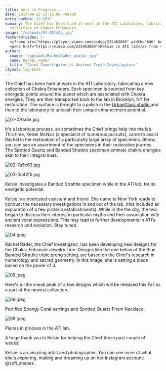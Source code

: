 ```yaml
---
title: Work in Progress...
date: 2017-09-25 23:10:00 -04:00
entry-number: 22.6532
summary: The Chief has been hard at work in the ATI Laboratory, fabricating a new
  collection of Chakra Enhancers.
image: "/uploads/01-091a3e.jpg"
featured-video: |-
  <iframe src="https://player.vimeo.com/video/235463009" width="640" height="360" frameborder="0" webkitallowfullscreen mozallowfullscreen allowfullscreen></iframe>
  <p><a href="https://vimeo.com/235463009">Kelsie in ATI lab</a> from <a href="https://vimeo.com/user43661355">R&aacute;chel R&auml;der, C.I.</a> on <a href="https://vimeo.com">Vimeo</a>.</p>
author:
  image: "/uploads/RachelRader_avatar.jpg"
  name: Rachel Rader
  title: "Chief Investigator,\L Ancient Truth Investigators"
layout: log-book
---
```


The Chief has been hard at work in the ATI Laboratory, fabricating a new collection of Chakra Enhancers. Each specimen is sourced from key energetic points around the planet which are associated with Chakra energies. They are then transported back to the lab in Brooklyn, NY for restoration. The surface is brought to a polish in the [UrbanGlass studio ](https://urbanglass.org/)and then to the laboratory to unleash their unique enhancement potential.

![01-091a3e.jpg](/uploads/01-091a3e.jpg)

It's a laborious process, so sometimes the Chief brings help into the lab. This time, Kelsie McNair (a specialist of numerous pursuits), came to assist Ráchel in the restoration of a particularly large array of specimens. Below, you can see an assortment of the specimens in their restorative journey. The Spotted Quartz and Banded Strattite specimen eminate chakra energies akin to their integral hues.

![02-7a5c63.jpg](/uploads/02-7a5c63.jpg)

![03-0c42f5.jpg](/uploads/03-0c42f5.jpg)

Kelsie investigates a Banded Strattite specimen while in the ATI lab, for its energetic potential.

Kelsie is a dedicated assistant and friend. She came to New York ready to conduct the necessary investigations in and out of the lab, (this included an exploration of a few pizzeria establishments). While in the the city, the two began to discuss their interest in particular myths and their association with ancient vocal expressions. This may lead to further developments in ATI's research and evolution. Stay tuned.

![04.jpeg](/uploads/04.jpeg)

Ráchel Räder, the Chief Investigator, has been developing new designs for the Chakra Enhancer Jewelry Line. Designs like the one below of the Blue Banded Strattite triple prong setting, are based on the Chief's research in numerology and sacred geometry. In this image, she is setting a piece based on the power of 3.

![05.jpeg](/uploads/05.jpeg)

Here's a little sneak peak of a few designs which will be released this Fall as a part of the newest collection.

![06.jpeg](/uploads/06.jpeg)

Petrified Spongy Coral earrings and Spotted Quartz Prism Necklace.

![08.jpeg](/uploads/08.jpeg)

Pieces in process in the ATI lab.

A huge thank you to Kelsie for helping the Chief these past couple of weeks!

Kelsie is an amazing artist and photographer. You can see more of what she's exploring, making and dreaming up on her Instagram account: @soft_shapes .